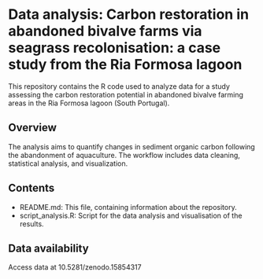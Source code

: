 # Data analysis: Carbon restoration in abandoned bivalve farms via seagrass recolonisation: a case study from the Ria Formosa lagoon

This repository contains the R code used to analyze data for a study assessing the carbon restoration potential in abandoned bivalve farming areas in the Ria Formosa lagoon (South Portugal).

## Overview

The analysis aims to quantify changes in sediment organic carbon following the abandonment of aquaculture. The workflow includes data cleaning, statistical analysis, and visualization.

## Contents

- README.md: This file, containing information about the repository.
- script_analysis.R: Script for the data analysis and visualisation of the results.

## Data availability    
Access data at 10.5281/zenodo.15854317 
